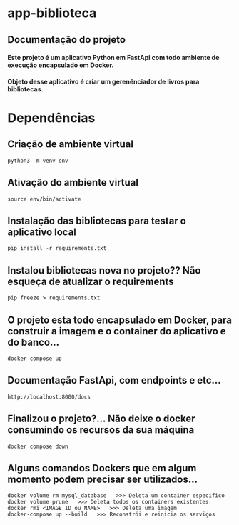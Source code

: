 # app-biblioteca

## Documentação do projeto
####  Este projeto é um aplicativo Python em FastApi com todo ambiente de execução encapsulado em Docker.
#### Objeto desse aplicativo é criar um gerenênciador de livros para bibliotecas.

# Dependências

## Criação de ambiente virtual
    python3 -m venv env

## Ativação do ambiente virtual
    source env/bin/activate

## Instalação das bibliotecas para testar o aplicativo local
    pip install -r requirements.txt

## Instalou bibliotecas nova no projeto?? Não esqueça de atualizar o requirements
    pip freeze > requirements.txt

## O projeto esta todo encapsulado em Docker, para construir a imagem e o container do aplicativo e do banco...
    docker compose up

## Documentação FastApi, com endpoints e etc...
    http://localhost:8000/docs

## Finalizou o projeto?... Não deixe o docker consumindo os recursos da sua máquina
    docker compose down

## Alguns comandos Dockers que em algum momento podem precisar ser utilizados...
    docker volume rm mysql_database   >>> Deleta um container especifico
    docker volume prune   >>> Deleta todos os containers existentes
    docker rmi <IMAGE_ID ou NAME>   >>> Deleta uma imagem
    docker-compose up --build   >>> Reconstrói e reinicia os serviços
